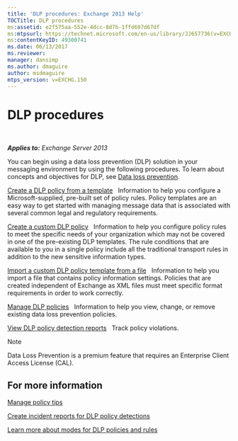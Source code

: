 ```yaml
---
title: 'DLP procedures: Exchange 2013 Help'
TOCTitle: DLP procedures
ms:assetid: e2f575aa-552e-4dcc-8d7b-1ffd697d67df
ms:mtpsurl: https://technet.microsoft.com/en-us/library/JJ657736(v=EXCHG.150)
ms:contentKeyID: 49300741
ms.date: 06/13/2017
ms.reviewer: 
manager: dansimp
ms.author: dmaguire
author: msdmaguire
mtps_version: v=EXCHG.150
---
```


# DLP procedures

 

_**Applies to:** Exchange Server 2013_

You can begin using a data loss prevention (DLP) solution in your messaging environment by using the following procedures. To learn about concepts and objectives for DLP, see [Data loss prevention](https://docs.microsoft.com/en-us/exchange/security-and-compliance/data-loss-prevention/data-loss-prevention).

[Create a DLP policy from a template](https://docs.microsoft.com/en-us/exchange/security-and-compliance/data-loss-prevention/create-dlp-policy-from-template)   Information to help you configure a Microsoft-supplied, pre-built set of policy rules. Policy templates are an easy way to get started with managing message data that is associated with several common legal and regulatory requirements.

[Create a custom DLP policy](https://docs.microsoft.com/en-us/exchange/security-and-compliance/data-loss-prevention/create-custom-dlp-policy)   Information to help you configure policy rules to meet the specific needs of your organization which may not be covered in one of the pre-existing DLP templates. The rule conditions that are available to you in a single policy include all the traditional transport rules in addition to the new sensitive information types.

[Import a custom DLP policy template from a file](https://docs.microsoft.com/en-us/office365/securitycompliance/create-a-dlp-policy-from-a-template)   Information to help you import a file that contains policy information settings. Policies that are created independent of Exchange as XML files must meet specific format requirements in order to work correctly.

[Manage DLP policies](https://docs.microsoft.com/en-us/office365/securitycompliance/data-loss-prevention-policies)   Information to help you view, change, or remove existing data loss prevention policies.

[View DLP policy detection reports](view-dlp-policy-detection-reports-exchange-2013-help.md)   Track policy violations.

> [!NOTE]
> Data Loss Prevention is a premium feature that requires an Enterprise Client Access License (CAL).

## For more information

[Manage policy tips](https://docs.microsoft.com/en-us/exchange/security-and-compliance/data-loss-prevention/manage-policy-tips)

[Create incident reports for DLP policy detections](create-incident-reports-for-dlp-policy-detections-exchange-2013-help.md)

[Learn more about modes for DLP policies and rules](https://technet.microsoft.com/en-us/library/jj156481\(v=exchg.150\))
